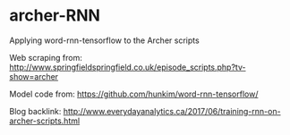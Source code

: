 # archer-RNN
Applying word-rnn-tensorflow to the Archer scripts

Web scraping from: http://www.springfieldspringfield.co.uk/episode_scripts.php?tv-show=archer

Model code from: https://github.com/hunkim/word-rnn-tensorflow/

Blog backlink: http://www.everydayanalytics.ca/2017/06/training-rnn-on-archer-scripts.html
